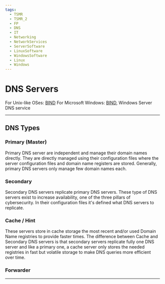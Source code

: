 ```yaml
---
tags:
  - TSMR
  - TSMR_2
  - FP
  - DNS
  - IT
  - Networking
  - NetworkServices
  - ServerSoftware
  - LinuxSoftware
  - WindowsSoftware
  - Linux
  - Windows
---
```

# DNS Servers

For Unix-like OSes: [BIND](./BIND/BIND.md)
For Microsoft Windows: [BIND](./BIND/BIND.md), Windows Server DNS service

---
## DNS Types
### Primary (Master)
Primary DNS server are independent and manage their domain names directly.
They are directly managed using their configuration files where the server configuration files and domain name registers are stored.
Generally, primary DNS servers only manage few domain names each.
### Secondary
Secondary DNS servers replicate primary DNS servers.
These type of DNS servers exist to increase availability, one of the three pillars of cybersecurity.
In their configuration files it's defined what DNS servers to replicate.
### Cache / Hint
These servers store in cache storage the most recent and/or used Domain Name registries to provide faster times.
The difference between Cache and Secondary DNS servers is that secondary servers replicate fully one DNS server and like a primary one, a cache server only stores the needed registries in fast but volatile storage to make DNS queries more efficient over time.
### Forwarder

---
